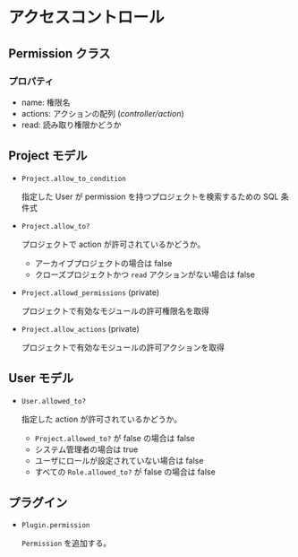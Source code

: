 # アクセスコントロール

## Permission クラス

### プロパティ

- name: 権限名
- actions: アクションの配列 (*controller/action*)
- read: 読み取り権限かどうか

## Project モデル

- `Project.allow_to_condition`

  指定した User が permission を持つプロジェクトを検索するための SQL 条件式

- `Project.allow_to?`

   プロジェクトで action が許可されているかどうか。

   - アーカイブプロジェクトの場合は false
   - クローズプロジェクトかつ `read` アクションがない場合は false

- `Project.allowd_permissions` (private)

  プロジェクトで有効なモジュールの許可権限名を取得

- `Project.allow_actions` (private)

  プロジェクトで有効なモジュールの許可アクションを取得

## User モデル

- `User.allowed_to?`

  指定した action が許可されているかどうか。

  - `Project.allowed_to?` が false の場合は false
  - システム管理者の場合は true
  - ユーザにロールが設定されていない場合は false
  - すべての `Role.allowed_to?` が false の場合は false

## プラグイン

- `Plugin.permission`

  `Permission` を追加する。
